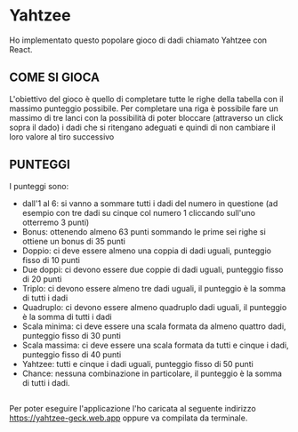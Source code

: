 # Yahtzee
Ho implementato questo popolare gioco di dadi chiamato Yahtzee con React. 

## COME SI GIOCA
L'obiettivo del gioco è quello di completare tutte le righe della tabella con il massimo punteggio
possibile. Per completare una riga è possibile fare un massimo di tre lanci con la possibilità
di poter bloccare (attraverso un click sopra il dado) i dadi che si ritengano adeguati e quindi di non cambiare il loro valore al tiro successivo

## PUNTEGGI
I punteggi sono:
- dall'1 al 6: si vanno a sommare tutti i dadi del numero in questione (ad esempio con tre dadi su cinque col numero 1 cliccando sull'uno otterremo 3 punti)
- Bonus: ottenendo almeno 63 punti sommando le prime sei righe si ottiene un bonus di 35 punti
- Doppio: ci deve essere almeno una coppia di dadi uguali, punteggio fisso di 10 punti
- Due doppi: ci devono essere due coppie di dadi uguali, punteggio fisso di 20 punti
- Triplo: ci devono essere almeno tre dadi uguali, il punteggio è la somma di tutti i dadi
- Quadruplo: ci devono essere almeno quadruplo dadi uguali, il punteggio è la somma di tutti i dadi
- Scala minima: ci deve essere una scala formata da almeno quattro dadi, punteggio fisso di 30 punti
- Scala massima: ci deve essere una scala formata da tutti e cinque i dadi, punteggio fisso di 40 punti
- Yahtzee: tutti e cinque i dadi uguali, punteggio fisso di 50 punti
- Chance: nessuna combinazione in particolare, il punteggio è la somma di tutti i dadi. 

##
Per poter eseguire l'applicazione l'ho caricata al seguente indirizzo https://yahtzee-geck.web.app
oppure va compilata da terminale. 

